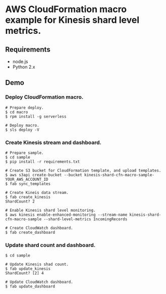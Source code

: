 AWS CloudFormation macro example for Kinesis shard level metrics. 
====

## Requirements

* node.js
* Python 2.x

## Demo

### Deploy CloudFormation macro.

```
# Prepare deploy.
$ cd macro
$ rpm install -g serverless

# Deploy macro.
$ sls deploy -V
```

### Create Kinesis stream and dashboard.

```
# Prepare sample.
$ cd sample
$ pip install -r requirements.txt

# Create S3 bucket for CloudFormation template, and upload templates.
$ aws s3api create-bucket --bucket kinesis-shard-cfn-macro-sample-YOUR_AWS_ACCOUNT_ID
$ fab sync_templates

# Create Kineis data stream. 
$ fab create_kinesis
ShardCount? 2

# Enable Kinesis shard level monitoring.
$ aws kinesis enable-enhanced-monitoring --stream-name kinesis-shard-cfn-macro-sample --shard-level-metrics IncomingRecords

# Create CloudWatch dashboard.
$ fab create_dashboard
```

### Update shard count and dashboard.

```
$ cd sample

# Update Kinesis shad count.
$ fab update_kinesis
ShardCount? [2] 4

# Update CloudWatch dashboard.
$ fab update_dashboard 
```
